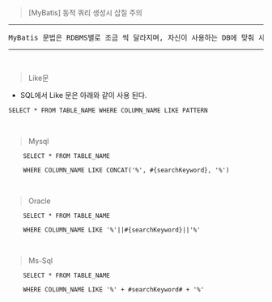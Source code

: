 >[MyBatis] 동적 쿼리 생성시 삽질 주의
***
<pre>MyBatis 문법은 RDBMS별로 조금 씩 달라지며, 자신이 사용하는 DB에 맞춰 사용해야 한다.</pre>

***
<br>

>Like문
- SQL에서 Like 문은 아래와 같이 사용 된다.
```roomsql
SELECT * FROM TABLE_NAME WHERE COLUMN_NAME LIKE PATTERN
```
<br>

>Mysql
```roomsql
    SELECT * FROM TABLE_NAME

    WHERE COLUMN_NAME LIKE CONCAT('%', #{searchKeyword}, '%')
```
<br>

>Oracle
```roomsql
    SELECT * FROM TABLE_NAME
    
    WHERE COLUMN_NAME LIKE '%'||#{searchKeyword}||'%' 
```
<br>

>Ms-Sql
```roomsql
    SELECT * FROM TABLE_NAME
    
    WHERE COLUMN_NAME LIKE '%' + #searchKeyword# + '%'
```
